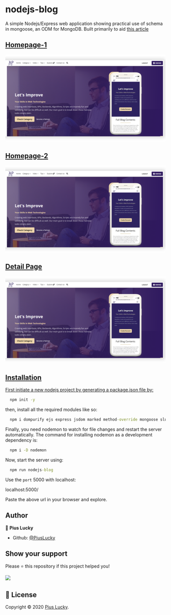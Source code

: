 # nodejs-blog
A simple Nodejs/Express web application showing practical use of schema in mongoose, an ODM for MongoDB.
Built primarily to aid <a href= "https://www.joint-access-programmer.com/mongoose-schema-types/" >this article</article>

## Homepage-1
![demo](https://github.com/PiusLucky/joint-access-programmer-Pro-/blob/master/static/asset/img/dashboard.png?raw=true)

## Homepage-2
![demo](https://github.com/PiusLucky/joint-access-programmer-Pro-/blob/master/static/asset/img/dashboard.png?raw=true)

## Detail Page
![demo](https://github.com/PiusLucky/joint-access-programmer-Pro-/blob/master/static/asset/img/dashboard.png?raw=true)

## Installation
First initiate a new nodejs project by generating a package.json file by:

```cmd
  npm init -y
```

then, install all the required modules like so:
    
    
```cmd
  npm i dompurify ejs express jsdom marked method-override mongoose slugify
```

Finally, you need nodemon to watch for file changes and restart the server automatically. The command for installing
nodemon as a development dependency is:

```cmd
  npm i -D nodemon
```

Now, start the server using:

```cmd
  npm run nodejs-blog
```

Use the <code>port</code> 5000 with localhost:

localhost:5000/

Paste the above url in your browser and explore.

## Author

👤 **Pius Lucky**

- Github: [@PiusLucky](https://github.com/PiusLucky)

## Show your support

Please ⭐️ this repository if this project helped you!

<a href="https://www.patreon.com/jointaccessprogrammer">
  <img src="https://c5.patreon.com/external/logo/become_a_patron_button@2x.png" width="160">
</a>

## 📝 License

Copyright © 2020 [Pius Lucky](https://github.com/PiusLucky).<br />







